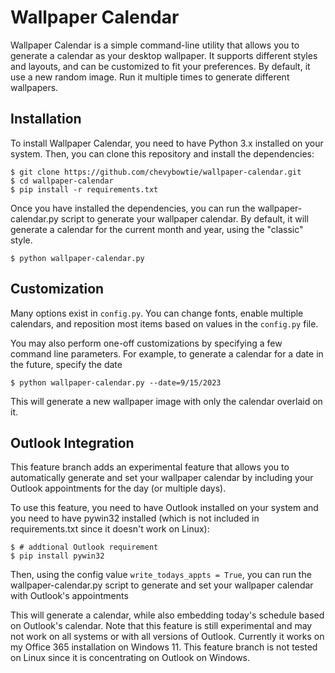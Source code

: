 # Wallpaper Calendar
Wallpaper Calendar is a simple command-line utility that allows you to generate a calendar as your desktop wallpaper. It supports different styles and layouts, and can be customized to fit your preferences. By default, it use a new random image. Run it multiple times to generate different wallpapers.

## Installation
To install Wallpaper Calendar, you need to have Python 3.x installed on your system. Then, you can clone this repository and install the dependencies:

```
$ git clone https://github.com/chevybowtie/wallpaper-calendar.git
$ cd wallpaper-calendar
$ pip install -r requirements.txt
```
Once you have installed the dependencies, you can run the wallpaper-calendar.py script to generate your wallpaper calendar. By default, it will generate a calendar for the current month and year, using the "classic" style.

```
$ python wallpaper-calendar.py
```
## Customization 
Many options exist in `config.py`. You can change fonts, enable multiple calendars, and reposition most items based on values in the `config.py` file.


You may also perform one-off customizations by specifying a few command line parameters. For example, to generate a calendar for a date in the future, specify the date
```
$ python wallpaper-calendar.py --date=9/15/2023
```
This will generate a new wallpaper image with only the calendar overlaid on it.


## Outlook Integration
This feature branch adds an experimental feature that allows you to automatically generate and set your wallpaper calendar by including your Outlook appointments for the day (or multiple days).

To use this feature, you need to have Outlook installed on your system and you need to have pywin32 installed (which is not included in requirements.txt since it doesn't work on Linux):
```
$ # addtional Outlook requirement
$ pip install pywin32
```
Then, using the config value `write_todays_appts = True`, you can run the wallpaper-calendar.py script to generate and set your wallpaper calendar with Outlook's appointments

This will generate a calendar, while also embedding today's schedule based on Outlook's calendar. Note that this feature is still experimental and may not work on all systems or with all versions of Outlook. Currently it works on my Office 365 installation on Windows 11. This feature branch is not tested on Linux since it is concentrating on Outlook on Windows.